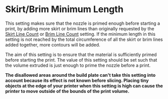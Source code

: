 Skirt/Brim Minimum Length
====
This setting makes sure that the nozzle is primed enough before starting a print, by adding more skirt or brim lines than originally requested by the [Skirt Line Count](skirt_line_count.md) or [Brim Line Count](brim_line_count.md) setting. If the minimum length in this setting is not reached by the total circumference of all the skirt or brim lines added together, more contours will be added.

The aim of this setting is to ensure that the material is sufficiently primed before starting the print. The value of this setting should be set such that the volume extruded is just enough to prime the nozzle before a print.

**The disallowed areas around the build plate can't take this setting into account because its effect is not known before slicing. Placing tiny objects at the edge of your printer when this setting is high can cause the printer to move outside of the bounds of the print volume.**